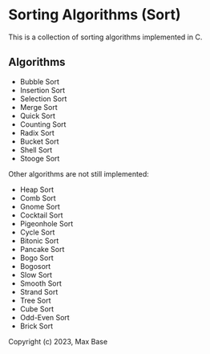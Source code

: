 # Sorting Algorithms (Sort)

This is a collection of sorting algorithms implemented in C.

## Algorithms

- Bubble Sort
- Insertion Sort
- Selection Sort
- Merge Sort
- Quick Sort
- Counting Sort
- Radix Sort
- Bucket Sort
- Shell Sort
- Stooge Sort

Other algorithms are not still implemented:

- Heap Sort
- Comb Sort
- Gnome Sort
- Cocktail Sort
- Pigeonhole Sort
- Cycle Sort
- Bitonic Sort
- Pancake Sort
- Bogo Sort
- Bogosort
- Slow Sort
- Smooth Sort
- Strand Sort
- Tree Sort
- Cube Sort
- Odd-Even Sort
- Brick Sort

Copyright (c) 2023, Max Base
